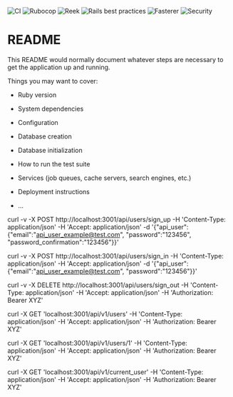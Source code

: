 ![CI](https://github.com/iTechArt-RubyLab/rails_template/actions/workflows/ci.yml/badge.svg)
![Rubocop](https://github.com/iTechArt-RubyLab/rails_template/actions/workflows/rubocop_linter.yml/badge.svg)
![Reek](https://github.com/iTechArt-RubyLab/rails_template/actions/workflows/reek_linter.yml/badge.svg)
![Rails best practices](https://github.com/iTechArt-RubyLab/rails_template/actions/workflows/rails_best_practices_linter.yml/badge.svg)
![Fasterer](https://github.com/iTechArt-RubyLab/rails_template/actions/workflows/fasterer_linter.yml/badge.svg)
![Security](https://github.com/iTechArt-RubyLab/rails_template/actions/workflows/security.yml/badge.svg)

# README

This README would normally document whatever steps are necessary to get the
application up and running.

Things you may want to cover:

* Ruby version

* System dependencies

* Configuration

* Database creation

* Database initialization

* How to run the test suite

* Services (job queues, cache servers, search engines, etc.)

* Deployment instructions

* ...

curl -v -X POST http://localhost:3001/api/users/sign_up -H 'Content-Type: application/json' -H 'Accept: application/json' -d '{"api_user": {"email":"api_user_example@test.com", "password":"123456", "password_confirmation":"123456"}}'

curl -v -X POST http://localhost:3001/api/users/sign_in -H 'Content-Type: application/json' -H 'Accept: application/json' -d '{"api_user": {"email":"api_user_example@test.com", "password":"123456"}}'

curl -v -X DELETE http://localhost:3001/api/users/sign_out -H 'Content-Type: application/json' -H 'Accept: application/json' -H 'Authorization: Bearer XYZ'


curl -X GET 'localhost:3001/api/v1/users' -H 'Content-Type: application/json' -H 'Accept: application/json' -H 'Authorization: Bearer XYZ'

curl -X GET 'localhost:3001/api/v1/users/1' -H 'Content-Type: application/json' -H 'Accept: application/json' -H 'Authorization: Bearer XYZ'

curl -X GET 'localhost:3001/api/v1/current_user' -H 'Content-Type: application/json' -H 'Accept: application/json' -H 'Authorization: Bearer XYZ'
